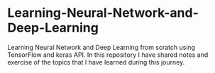# Learning-Neural-Network-and-Deep-Learning
Learning Neural Network and Deep Learning from scratch using TensorFlow and keras API. In this repository I have shared notes and exercise of the topics that I have learned during this journey.
